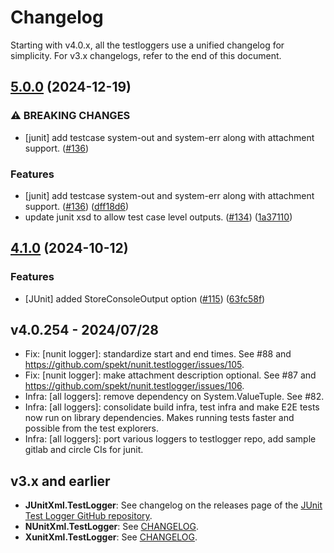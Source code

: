 # Changelog

Starting with v4.0.x, all the testloggers use a unified changelog for
simplicity. For v3.x changelogs, refer to the end of this document.

## [5.0.0](https://github.com/spekt/testlogger/compare/v4.1.0...v5.0.0) (2024-12-19)


### ⚠ BREAKING CHANGES

* [junit] add testcase system-out and system-err along with attachment support. ([#136](https://github.com/spekt/testlogger/issues/136))

### Features

* [junit] add testcase system-out and system-err along with attachment support. ([#136](https://github.com/spekt/testlogger/issues/136)) ([dff18d6](https://github.com/spekt/testlogger/commit/dff18d6379009656fc622fe15e9a5f2708e72f33))
* update junit xsd to allow test case level outputs. ([#134](https://github.com/spekt/testlogger/issues/134)) ([1a37110](https://github.com/spekt/testlogger/commit/1a37110a8be5e4e20896826b2ed5db28b5dd4a06))

## [4.1.0](https://github.com/spekt/testlogger/compare/v4.0.254...v4.1.0) (2024-10-12)


### Features

* [JUnit] added StoreConsoleOutput option ([#115](https://github.com/spekt/testlogger/issues/115)) ([63fc58f](https://github.com/spekt/testlogger/commit/63fc58fecb2f48d60335b85b190e30fb7450e443))

## v4.0.254 - 2024/07/28

- Fix: [nunit logger]: standardize start and end times. See #88 and https://github.com/spekt/nunit.testlogger/issues/105.
- Fix: [nunit logger]: make attachment description optional. See #87 and https://github.com/spekt/nunit.testlogger/issues/106.
- Infra: [all loggers]: remove dependency on System.ValueTuple. See #82.
- Infra: [all loggers]: consolidate build infra, test infra and make E2E tests now run on library dependencies. Makes running tests faster and possible from the test explorers.
- Infra: [all loggers]: port various loggers to testlogger repo, add sample gitlab and circle CIs for junit.

## v3.x and earlier

- **JUnitXml.TestLogger**: See changelog on the releases page of the [JUnit Test Logger GitHub repository](https://github.com/spekt/junit.testlogger/).
- **NUnitXml.TestLogger**: See
  [CHANGELOG](https://github.com/spekt/nunit.testlogger/blob/master/CHANGELOG.md).
- **XunitXml.TestLogger**: See
  [CHANGELOG](https://github.com/spekt/xunit.testlogger/blob/master/CHANGELOG.md).

